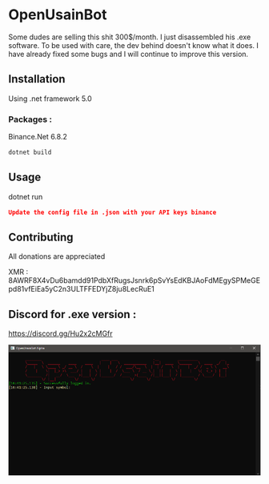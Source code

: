 # OpenUsainBot
Some dudes are selling this shit 300$/month. 
I just disassembled his .exe software. To be used with care, the dev behind doesn't know what it does. 
I have already fixed some bugs and I will continue to improve this version. 

## Installation

Using .net framework 5.0
### Packages :
Binance.Net 6.8.2

```bash
dotnet build
```

## Usage
dotnet run 
```json
Update the config file in .json with your API keys binance
```

## Contributing
All donations are appreciated
 
XMR : 8AWRF8X4vDu6bamdd91PdbXfRugsJsnrk6pSvYsEdKBJAoFdMEgySPMeGEpd81vfEiEa5yC2n3ULTFFEDYjZ8ju8LecRuE1

## Discord for .exe version : 
https://discord.gg/Hu2x2cMGfr

![Alt text](c.png?raw=true "Open")

